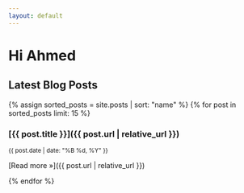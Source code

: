```yaml
---
layout: default
---
```


# Hi Ahmed

## Latest Blog Posts
{% assign sorted_posts = site.posts | sort: "name" %}
{% for post in sorted_posts limit: 15 %} 

### [{{ post.title }}]({{ post.url | relative_url }})
<small>{{ post.date | date: "%B %d, %Y" }}</small>

>
[Read more »]({{ post.url | relative_url }})

{% endfor %}

